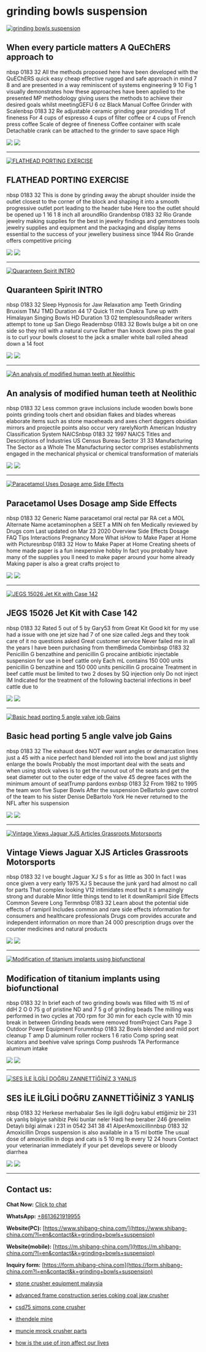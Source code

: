 # grinding bowls suspension

<a href="https://swt.shibang-china.com/?l=en&img&k=grinding+bowls+suspension" target="_blank">![grinding bowls suspension](http://static.shibang-china.com/all-800x300/808.jpg)</a>

## When every particle matters A QuEChERS approach to
nbsp 0183 32 All the methods proposed here have been developed with the QuEChERS quick easy cheap effective rugged and safe approach in mind 7 8 and are presented in a way reminiscent of systems engineering 9 10 Fig 1 visually demonstrates how these approaches have been applied to the presented MP methodology giving users the methods to achieve their desired goals whilst meetingGEFU 6 oz Black Manual Coffee Grinder with Scalenbsp 0183 32 Re adjustable ceramic grinding gear providing 11 of fineness For 4 cups of espresso 4 cups of filter coffee or 4 cups of French press coffee Scale of degree of fineness Coffee container with scale Detachable crank can be attached to the grinder to save space High


<a href="https://whatsapp.shibangsoft.com/WhatsApp.php" target="_blank" title="WhatsApp">![](http://static.shibang-china.com/icon/whatsapp.png)</a> <a href="https://swt.shibang-china.com/?l=en&icon&k=grinding+bowls+suspension" target="_blank">![](http://static.shibang-china.com/icon/chat-en.png)</a>

---

<a href="https://swt.shibang-china.com/?l=en&img&k=grinding+bowls+suspension" target="_blank">![FLATHEAD PORTING EXERCISE](http://static.shibang-china.com/all-800x300/564.jpg)</a>

## FLATHEAD PORTING EXERCISE
nbsp 0183 32 This is done by grinding away the abrupt shoulder inside the outlet closest to the corner of the block and shaping it into a smooth progressive outlet port leading to the header tube Here too the outlet should be opened up 1 16 1 8 inch all aroundRio Grandenbsp 0183 32 Rio Grande jewelry making supplies for the best in jewelry findings and gemstones tools jewelry supplies and equipment and the packaging and display items essential to the success of your jewellery business since 1944 Rio Grande offers competitive pricing


<a href="https://whatsapp.shibangsoft.com/WhatsApp.php" target="_blank" title="WhatsApp">![](http://static.shibang-china.com/icon/whatsapp.png)</a> <a href="https://swt.shibang-china.com/?l=en&icon&k=grinding+bowls+suspension" target="_blank">![](http://static.shibang-china.com/icon/chat-en.png)</a>

---

<a href="https://swt.shibang-china.com/?l=en&img&k=grinding+bowls+suspension" target="_blank">![Quaranteen Spirit INTRO](http://static.shibang-china.com/all-800x300/92.jpg)</a>

## Quaranteen Spirit INTRO
nbsp 0183 32 Sleep Hypnosis for Jaw Relaxation amp Teeth Grinding Bruxism TMJ TMD Duration 44 17 Quick 11 min Chakra Tune up with Himalayan Singing Bowls HD Duration 13 02 templesoundsReader writers attempt to tone up San Diego Readernbsp 0183 32 Bowls bulge a bit on one side so they roll with a natural curve Rather than knock down pins the goal is to curl your bowls closest to the jack a smaller white ball rolled ahead down a 14 foot


<a href="https://whatsapp.shibangsoft.com/WhatsApp.php" target="_blank" title="WhatsApp">![](http://static.shibang-china.com/icon/whatsapp.png)</a> <a href="https://swt.shibang-china.com/?l=en&icon&k=grinding+bowls+suspension" target="_blank">![](http://static.shibang-china.com/icon/chat-en.png)</a>

---

<a href="https://swt.shibang-china.com/?l=en&img&k=grinding+bowls+suspension" target="_blank">![An analysis of modified human teeth at Neolithic](http://static.shibang-china.com/all-800x300/265.jpg)</a>

## An analysis of modified human teeth at Neolithic
nbsp 0183 32 Less common grave inclusions include wooden bowls bone points grinding tools chert and obsidian flakes and blades whereas elaborate items such as stone maceheads and axes chert daggers obsidian mirrors and projectile points also occur very rarelyNorth American Industry Classification System NAICSnbsp 0183 32 1997 NAICS Titles and Descriptions of Industries US Census Bureau Sector 31 33 Manufacturing The Sector as a Whole The Manufacturing sector comprises establishments engaged in the mechanical physical or chemical transformation of materials


<a href="https://whatsapp.shibangsoft.com/WhatsApp.php" target="_blank" title="WhatsApp">![](http://static.shibang-china.com/icon/whatsapp.png)</a> <a href="https://swt.shibang-china.com/?l=en&icon&k=grinding+bowls+suspension" target="_blank">![](http://static.shibang-china.com/icon/chat-en.png)</a>

---

<a href="https://swt.shibang-china.com/?l=en&img&k=grinding+bowls+suspension" target="_blank">![Paracetamol Uses Dosage amp Side Effects](http://static.shibang-china.com/all-800x300/784.jpg)</a>

## Paracetamol Uses Dosage amp Side Effects
nbsp 0183 32 Generic Name paracetamol oral rectal par RA cet a MOL Alternate Name acetaminophen a SEET a MIN oh fen Medically reviewed by Drugs com Last updated on Mar 23 2020 Overview Side Effects Dosage FAQ Tips Interactions Pregnancy More What isHow to Make Paper at Home with Picturesnbsp 0183 32 How to Make Paper at Home Creating sheets of home made paper is a fun inexpensive hobby In fact you probably have many of the supplies you ll need to make paper around your home already Making paper is also a great crafts project to


<a href="https://whatsapp.shibangsoft.com/WhatsApp.php" target="_blank" title="WhatsApp">![](http://static.shibang-china.com/icon/whatsapp.png)</a> <a href="https://swt.shibang-china.com/?l=en&icon&k=grinding+bowls+suspension" target="_blank">![](http://static.shibang-china.com/icon/chat-en.png)</a>

---

<a href="https://swt.shibang-china.com/?l=en&img&k=grinding+bowls+suspension" target="_blank">![JEGS 15026 Jet Kit with Case 142](http://static.shibang-china.com/all-800x300/999.jpg)</a>

## JEGS 15026 Jet Kit with Case 142
nbsp 0183 32 Rated 5 out of 5 by Gary53 from Great Kit Good kit for my use had a issue with one jet size had 7 of one size called Jegs and they took care of it no questions asked Great customer service Never failed me in all the years I have been purchasing from themBimeda Combinbsp 0183 32 Penicillin G benzathine and penicillin G procaine antibiotic injectable suspension for use in beef cattle only Each mL contains 150 000 units penicillin G benzathine and 150 000 units penicillin G procaine Treatment in beef cattle must be limited to two 2 doses by SQ injection only Do not inject IM Indicated for the treatment of the following bacterial infections in beef cattle due to


<a href="https://whatsapp.shibangsoft.com/WhatsApp.php" target="_blank" title="WhatsApp">![](http://static.shibang-china.com/icon/whatsapp.png)</a> <a href="https://swt.shibang-china.com/?l=en&icon&k=grinding+bowls+suspension" target="_blank">![](http://static.shibang-china.com/icon/chat-en.png)</a>

---

<a href="https://swt.shibang-china.com/?l=en&img&k=grinding+bowls+suspension" target="_blank">![Basic head porting 5 angle valve job Gains](http://static.shibang-china.com/all-800x300/525.jpg)</a>

## Basic head porting 5 angle valve job Gains
nbsp 0183 32 The exhaust does NOT ever want angles or demarcation lines just a 45 with a nice perfect hand blended roll into the bowl and just slightly enlarge the bowls Probably the most important deal with the seats and when using stock valves is to get the runout out of the seats and get the seat diameter out to the outer edge of the valve 45 degree faces with the minimum amount of seatTrump pardons exnbsp 0183 32 From 1982 to 1995 the team won five Super Bowls After the suspension DeBartolo gave control of the team to his sister Denise DeBartolo York He never returned to the NFL after his suspension


<a href="https://whatsapp.shibangsoft.com/WhatsApp.php" target="_blank" title="WhatsApp">![](http://static.shibang-china.com/icon/whatsapp.png)</a> <a href="https://swt.shibang-china.com/?l=en&icon&k=grinding+bowls+suspension" target="_blank">![](http://static.shibang-china.com/icon/chat-en.png)</a>

---

<a href="https://swt.shibang-china.com/?l=en&img&k=grinding+bowls+suspension" target="_blank">![Vintage Views Jaguar XJS Articles Grassroots Motorsports](http://static.shibang-china.com/all-800x300/462.jpg)</a>

## Vintage Views Jaguar XJS Articles Grassroots Motorsports
nbsp 0183 32 I ve bought Jaguar XJ S s for as little as 300 In fact I was once given a very early 1975 XJ S because the junk yard had almost no call for parts That complex looking V12 intimidates most but it s amazingly strong and durable Minor little things tend to let it downRamipril Side Effects Common Severe Long Termnbsp 0183 32 Learn about the potential side effects of ramipril Includes common and rare side effects information for consumers and healthcare professionals Drugs com provides accurate and independent information on more than 24 000 prescription drugs over the counter medicines and natural products


<a href="https://whatsapp.shibangsoft.com/WhatsApp.php" target="_blank" title="WhatsApp">![](http://static.shibang-china.com/icon/whatsapp.png)</a> <a href="https://swt.shibang-china.com/?l=en&icon&k=grinding+bowls+suspension" target="_blank">![](http://static.shibang-china.com/icon/chat-en.png)</a>

---

<a href="https://swt.shibang-china.com/?l=en&img&k=grinding+bowls+suspension" target="_blank">![Modification of titanium implants using biofunctional](http://static.shibang-china.com/all-800x300/1173.jpg)</a>

## Modification of titanium implants using biofunctional
nbsp 0183 32 In brief each of two grinding bowls was filled with 15 ml of ddH 2 O 0 75 g of pristine ND and 7 5 g of grinding beads The milling was performed in two cycles at 700 rpm for 30 min for each cycle with 10 min break in between Grinding beads were removed fromProject Cars Page 3 Outdoor Power Equipment Forumnbsp 0183 32 Bowls blended and mild port cleanup T amp D aluminum roller rockers 1 6 ratio Comp spring seat locators and beehive valve springs Comp pushrods TA Performance aluminum intake


<a href="https://whatsapp.shibangsoft.com/WhatsApp.php" target="_blank" title="WhatsApp">![](http://static.shibang-china.com/icon/whatsapp.png)</a> <a href="https://swt.shibang-china.com/?l=en&icon&k=grinding+bowls+suspension" target="_blank">![](http://static.shibang-china.com/icon/chat-en.png)</a>

---

<a href="https://swt.shibang-china.com/?l=en&img&k=grinding+bowls+suspension" target="_blank">![SES İLE İLGİLİ DOĞRU ZANNETTİĞİNİZ 3 YANLIŞ](http://static.shibang-china.com/all-800x300/315.jpg)</a>

## SES İLE İLGİLİ DOĞRU ZANNETTİĞİNİZ 3 YANLIŞ
nbsp 0183 32 Herkese merhabalar Ses ile ilgili doğru kabul ettiğimiz bir 231 ok yanlış bilgiye sahibiz Peki bunlar neler Hadi hep beraber 246 ğrenelim Detaylı bilgi almak i 231 in 0542 341 38 41 AlperAmoxicillinnbsp 0183 32 Amoxicillin Drops suspension is also available in a 15 ml bottle The usual dose of amoxicillin in dogs and cats is 5 10 mg lb every 12 24 hours Contact your veterinarian immediately if your pet develops severe or bloody diarrhea


<a href="https://whatsapp.shibangsoft.com/WhatsApp.php" target="_blank" title="WhatsApp">![](http://static.shibang-china.com/icon/whatsapp.png)</a> <a href="https://swt.shibang-china.com/?l=en&icon&k=grinding+bowls+suspension" target="_blank">![](http://static.shibang-china.com/icon/chat-en.png)</a>

---
## Contact us:

**Chat Now:** [Click to chat](https://swt.shibang-china.com?l=en&contact&k=grinding+bowls+suspension)

**WhatsApp:**  [+8613621919955](https://whatsapp.shibangsoft.com/WhatsApp.php)

**Website(PC):** [https://www.shibang-china.com/](https://www.shibang-china.com/?l=en&contact&k=grinding+bowls+suspension)

**Website(mobile):** [https://m.shibang-china.com/](https://m.shibang-china.com/?l=en&contact&k=grinding+bowls+suspension)

**Inquiry form:** [https://form.shibang-china.com](https://form.shibang-china.com?l=en&contact&k=grinding+bowls+suspension)

* [stone crusher equipment malaysia](../167/stone%20crusher%20equipment%20malaysia.md)

* [advanced frame construction series coking coal jaw crusher](../162/advanced%20frame%20construction%20series%20coking%20coal%20jaw%20crusher.md)

* [csd75 simons cone crusher](../166/csd75%20simons%20cone%20crusher.md)

* [ithendele mine](../162/ithendele%20mine.md)

* [muncie mrock crusher parts](../169/muncie%20mrock%20crusher%20parts.md)

* [how is the use of iron affect our lives](../162/how%20is%20the%20use%20of%20iron%20affect%20our%20lives.md)